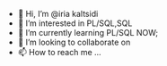 - 👋 Hi, I’m @iria kaltsidi
- 👀 I’m interested in PL/SQL,SQL
- 🌱 I’m currently learning PL/SQL NOW;
- 💞️ I’m looking to collaborate on 
- 📫 How to reach me ...

<!---
iriakal/iriakal is a ✨ special ✨ repository because its `README.md` (this file) appears on your GitHub profile.
You can click the Preview link to take a look at your changes.
--->
